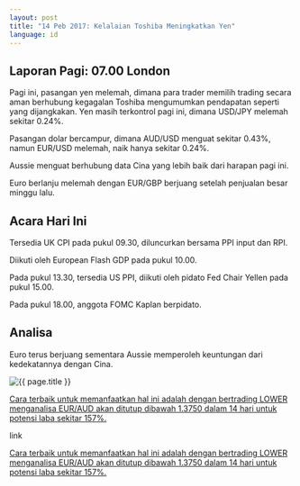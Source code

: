 ```yaml
---
layout: post
title: "14 Peb 2017: Kelalaian Toshiba Meningkatkan Yen"
language: id
---
```

## Laporan Pagi: 07.00 London

Pagi ini, pasangan yen melemah, dimana para trader memilih trading secara aman berhubung kegagalan Toshiba mengumumkan pendapatan seperti yang dijangkakan. Yen masih terkontrol pagi ini, dimana USD/JPY melemah sekitar 0.24%.

Pasangan dolar bercampur, dimana AUD/USD menguat sekitar 0.43%, namun EUR/USD melemah, naik hanya sekitar 0.24%.

Aussie menguat berhubung data Cina yang lebih baik dari harapan pagi ini.

Euro berlanju melemah dengan EUR/GBP berjuang setelah penjualan besar minggu lalu.

## Acara Hari Ini

Tersedia UK CPI pada pukul 09.30, diluncurkan bersama PPI input dan RPI.

Diikuti oleh European Flash GDP pada pukul 10.00.

Pada pukul 13.30, tersedia US PPI, diikuti oleh pidato Fed Chair Yellen pada pukul 15.00.

Pada pukul 18.00, anggota FOMC Kaplan berpidato.

## Analisa

Euro terus berjuang sementara Aussie memperoleh keuntungan dari kedekatannya dengan Cina.

<img src="{{ site.url }}/images/Screen Shot 2017-02-14.png" alt="{{ page.title }}">

<a href="{{ site.affurl }}%LINK%%?currency=USD&market=forex&underlying=frxEURAUD&formname=higherlower&duration_amount=14&duration_units=d&amount=10&amount_type=payout&expiry_type=duration&barrier=1.3750">Cara terbaik untuk memanfaatkan hal ini adalah dengan bertrading LOWER menganalisa EUR/AUD akan ditutup dibawah 1.3750 dalam 14 hari untuk potensi laba sekitar 157%.</a>

link

[Cara terbaik untuk memanfaatkan hal ini adalah dengan bertrading LOWER menganalisa EUR/AUD akan ditutup dibawah 1.3750 dalam 14 hari untuk potensi laba sekitar 157%.](%LINK%%?currency=USD&market=forex&underlying=frxEURAUD&formname=higherlower&duration_amount=14&duration_units=d&amount=10&amount_type=payout&expiry_type=duration&barrier=1.3750)